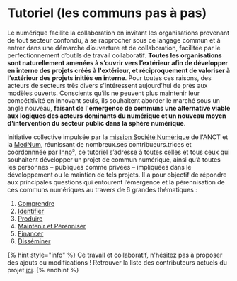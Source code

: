 # Tutoriel \(les communs pas à pas\)

Le numérique facilite la collaboration en invitant les organisations provenant de tout secteur confondu, à se rapprocher sous ce langage commun et à entrer dans une démarche d’ouverture et de collaboration, facilitée par le perfectionnement d’outils de travail collaboratif. **Toutes les organisations sont naturellement amenées à s’ouvrir vers l’extérieur afin de développer en interne des projets créés à l'extérieur, et réciproquement de valoriser à l’extérieur des projets initiés en interne**. Pour toutes ces raisons, des acteurs de secteurs très divers s'intéressent aujourd'hui de près aux modèles ouverts. Conscients qu’ils ne peuvent plus maintenir leur compétitivité en innovant seuls, ils souhaitent aborder le marché sous un angle nouveau, **faisant de l'émergence de communs une alternative viable aux logiques des acteurs dominants du numérique et un nouveau moyen d'intervention du secteur public dans la sphère numérique**.

Initiative collective impulsée par la [mission Société Numérique](https://societenumerique.gouv.fr/) de l'ANCT et la [MedNum](https://lamednum.coop/), réunissant de nombreux.ses contribueurs.trices et coordonnnée par [Inno³](https://inno3.fr), ce tutoriel s’adresse à toutes celles et tous ceux qui souhaitent développer un projet de commun numérique, ainsi qu’à toutes les personnes – publiques comme privées – impliquées dans le développement ou le maintien de tels projets. Il a pour objectif de répondre aux principales questions qui entourent l’émergence et la pérennisation de ces communs numériques au travers de 6 grandes thématiques :

1. [Comprendre](01-comprendre.md)
2. [Identifier](02-identifier.md)
3. [Produire](03-produire.md)
4. [Maintenir et Pérenniser](04-perenniser.md)
5. [Financer](05-financer.md)
6. [Disséminer](06-disseminer.md)

{% hint style="info" %}
Ce travail et collaboratif, n'hésitez pas à proposer des ajouts ou modifications ! Retrouver la liste des contributeurs actuels du projet [ici](https://vbachelet.frama.io/tutoriel-communs-numeriques/contributors/).
{% endhint %}



